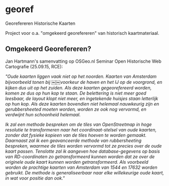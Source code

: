 # georef
Georefereren Historische Kaarten

Project voor o.a. "omgekeerd georefereren" van historisch kaartmateriaal.

Omgekeerd Georefereren?
-----------------------

Jan Hartmann's samenvatting op OSGeo.nl Seminar Open Historische Web Cartografie (25.09.15, RCE):

  *"Oude kaarten liggen vaak niet op het noorden. Kaarten van Amsterdam bijvoorbeeld tonen bij
  ￼￼voorkeur de haven en het IJ op de voorgrond, en kijken dus uit op het zuiden. Als
  deze kaarten gegeorefereerd worden, komen ze dus op hun kop te staan. De belettering
  is niet meer goed leesbaar, de layout klopt niet meer, en ingetekende huisjes staan
  letterlijk op hun kop. Als deze kaarten bovendien niet helemaal nauwkeurig zijn en 
  gerubbersheeted moeten worden, worden ze ook nog vervormd, en verdwijnt hun schoonheid helemaal.*

*Ik zal een methode bespreken om de tiles van OpenStreetmap in hoge resolutie 
te transformeren naar het coordinaat-stelsel van oude kaarten, zonder dat fysieke 
kopieen van de tiles hoeven te worden gemaakt. Daarnaast zal ik een geavanceerde 
methode van rubbersheeting bespreken, waarmee de tiles worden vervormd tot ze precies 
over de oude kaart passen. Tenslotte zal ik aangeven hoe database-gegevens op basis van 
RD-coordinaten zo getransformeerd kunnen worden dat ze over de originele oude kaart 
kunnen worden getransformeerd. Als voorbeeld worden de prachtige kaarten van Amsterdam 
van 1544 en 17632 worden gebruikt.  De methode is generaliseerbaar naar elke willekeurige oude kaart, 
in wat voor positie dan ook."*
